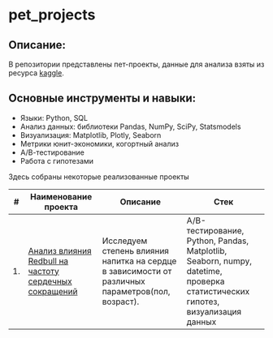 # pet_projects

## Описание:
В репозитории представлены пет-проекты, данные для анализа взяты из ресурса [kaggle](https://www.kaggle.com/).

## Основные инструменты и навыки:
- Языки: Python, SQL
- Анализ данных: библиотеки Pandas, NumPy, SciPy, Statsmodels
- Визуализация: Matplotlib, Plotly, Seaborn
- Метрики юнит-экономики, когортный анализ
- А/В-тестирование
- Работа с гипотезами


Здесь собраны некоторые реализованные проекты

| #    | Наименование проекта                | Описание                                                     | Стек                                                         |
| ---- | ------------------------------------------------------------ | ------------------------------------------------------------ | ------------------------------------------------------------ |
| 1.   | [Анализ влияния Redbull на частоту сердечных сокращений](https://github.com/kkamus/pet_projects/tree/main/Redbull) | Исследуем степень влияния напитка на сердце в зависимости от различных параметров(пол, возраст).| A/B-тестирование, Python, Pandas, Matplotlib, Seaborn, numpy, datetime, проверка статистических гипотез, визуализация данных|
